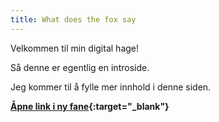 ```yaml
---
title: What does the fox say
---
```

Velkommen til min digital hage! 

Så denne er egentlig en introside. 

Jeg kommer til å fylle mer innhold i denne siden. 

**[Åpne link i ny fane](https://www.google.com/search?q=markdown+open+link+in+new+tab&rlz=1C5GCEM_enNO1109NO1109&oq=markdown+open+&gs_lcrp=EgZjaHJvbWUqBwgBEAAYgAQyBggAEEUYOTIHCAEQABiABDIHCAIQABiABDIICAMQABgWGB4yCAgEEAAYFhgeMggIBRAAGBYYHjIICAYQABgWGB4yCAgHEAAYFhgeMggICBAAGBYYHjIICAkQABgWGB7SAQg1MzQ0ajBqNKgCALACAQ&sourceid=chrome&ie=UTF-8){:target="_blank"}**

